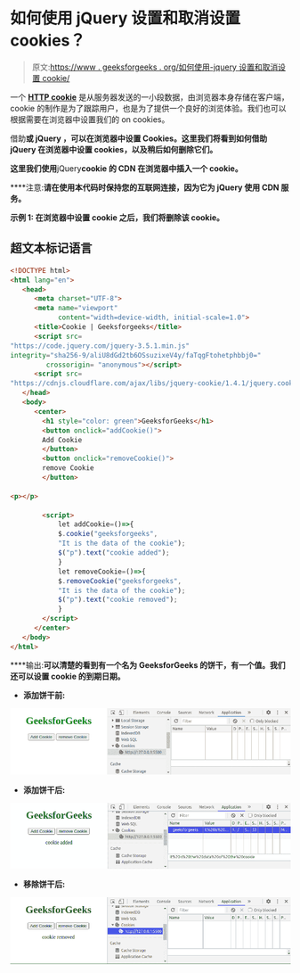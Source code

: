 # 如何使用 jQuery 设置和取消设置 cookies？

> 原文:[https://www . geeksforgeeks . org/如何使用-jquery 设置和取消设置 cookie/](https://www.geeksforgeeks.org/how-to-set-and-unset-cookies-using-jquery/)

一个 [**HTTP cookie**](https://www.geeksforgeeks.org/http-headers-cookie/) 是从服务器发送的一小段数据，由浏览器本身存储在客户端，cookie 的制作是为了跟踪用户，也是为了提供一个良好的浏览体验。我们也可以根据需要在浏览器中设置我们的 on cookies。

借助[](https://www.geeksforgeeks.org/how-to-clear-all-cookies-using-javascript/)**或 **jQuery** ，可以在浏览器中设置 Cookies。这里我们将看到如何借助 **jQuery** 在浏览器中设置 cookies，以及稍后如何删除它们。**

**这里我们使用**jQuery**cookie 的 **CDN** 在浏览器中插入一个 cookie。**

****注意:**请在使用本代码时保持您的互联网连接，因为它为 **jQuery** 使用 **CDN** 服务。**

****示例 1:** 在浏览器中设置 cookie 之后，我们将删除该 cookie。**

## **超文本标记语言**

```html
<!DOCTYPE html>
<html lang="en">
   <head>
      <meta charset="UTF-8">
      <meta name="viewport"
            content="width=device-width, initial-scale=1.0">
      <title>Cookie | Geeksforgeeks</title>
      <script src=
"https://code.jquery.com/jquery-3.5.1.min.js"
integrity="sha256-9/aliU8dGd2tb6OSsuzixeV4y/faTqgFtohetphbbj0="
         crossorigin= "anonymous"></script>
      <script src=
"https://cdnjs.cloudflare.com/ajax/libs/jquery-cookie/1.4.1/jquery.cookie.js"></script>
   </head>
   <body>
      <center>  
        <h1 style="color: green">GeeksforGeeks</h1>
        <button onclick="addCookie()">
        Add Cookie
        </button>
        <button onclick="removeCookie()">
        remove Cookie
        </button>

<p></p>

        <script>
            let addCookie=()=>{
            $.cookie("geeksforgeeks", 
            "It is the data of the cookie");
            $("p").text("cookie added");
            }
            let removeCookie=()=>{
            $.removeCookie("geeksforgeeks", 
            "It is the data of the cookie");
            $("p").text("cookie removed");
            }
        </script>
      </center>
   </body>
</html>
```

****输出:**可以清楚的看到有一个名为 **GeeksforGeeks** 的饼干，有一个值。我们还可以设置 cookie 的到期日期。**

*   ****添加饼干前:****

**![](img/090f942cd475e941df0df47f019b8d9d.png)**

*   ****添加饼干后:****

**![](img/c1551a2214ff2e6556b691ae0585ed75.png)**

*   ****移除饼干后:****

**![](img/46d51737f3005acd7fc03b4365679fae.png)**